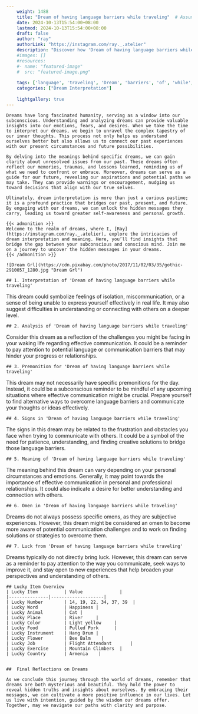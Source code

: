```yaml
---
    weight: 1488
    title: "Dream of having language barriers while traveling"  # Assuming 'title' column exists
    date: 2024-10-13T15:54:00+08:00
    lastmod: 2024-10-13T15:54:00+08:00
    draft: false
    author: "ray"
    authorLink: "https://instagram.com/ray._.atelier"
    description: "Discover how 'Dream of having language barriers while traveling' can interpret your future and uncover its significant meanings in your life."
    #images: []
    #resources:
    #- name: "featured-image"
    #  src: "featured-image.png"
    
    tags: ['language', 'traveling', 'Dream', 'barriers', 'of', 'while', 'having']
    categories: ["Dream Interpretation"]
    
    lightgallery: true
---
```

    
    Dreams have long fascinated humanity, serving as a window into our subconscious. Understanding and analyzing dreams can provide valuable insights into our emotions, fears, and desires. When we take the time to interpret our dreams, we begin to unravel the complex tapestry of our inner thoughts. This process not only helps us understand ourselves better but also allows us to connect our past experiences with our present circumstances and future possibilities.
    
    By delving into the meanings behind specific dreams, we can gain clarity about unresolved issues from our past. These dreams often reflect our memories, traumas, and lessons learned, reminding us of what we need to confront or embrace. Moreover, dreams can serve as a guide for our future, revealing our aspirations and potential paths we may take. They can provide warnings or encouragement, nudging us toward decisions that align with our true selves.
    
    Ultimately, dream interpretation is more than just a curious pastime; it is a profound practice that bridges our past, present, and future. By engaging with our dreams, we can unlock the hidden messages they carry, leading us toward greater self-awareness and personal growth.
    
    {{< admonition >}}
    Welcome to the realm of dreams, where I, [Ray](https://instagram.com/ray._.atelier), explore the intricacies of dream interpretation and meaning. Here, you’ll find insights that bridge the gap between your subconscious and conscious mind. Join me on a journey to uncover the hidden messages in your dreams.
    {{< /admonition >}}
    
    ![Dream Grl](https://cdn.pixabay.com/photo/2017/11/02/03/35/gothic-2910057_1280.jpg "Dream Grl")
    
    ## 1. Interpretation of 'Dream of having language barriers while traveling'
    
This dream could symbolize feelings of isolation, miscommunication, or a sense of being unable to express yourself effectively in real life. It may also suggest difficulties in understanding or connecting with others on a deeper level.
    
    ## 2. Analysis of 'Dream of having language barriers while traveling'
    
Consider this dream as a reflection of the challenges you might be facing in your waking life regarding effective communication. It could be a reminder to pay attention to potential language or communication barriers that may hinder your progress or relationships.
    
    ## 3. Premonition for 'Dream of having language barriers while traveling'
    
This dream may not necessarily have specific premonitions for the day. Instead, it could be a subconscious reminder to be mindful of any upcoming situations where effective communication might be crucial. Prepare yourself to find alternative ways to overcome language barriers and communicate your thoughts or ideas effectively.
    
    ## 4. Signs in 'Dream of having language barriers while traveling'
    
The signs in this dream may be related to the frustration and obstacles you face when trying to communicate with others. It could be a symbol of the need for patience, understanding, and finding creative solutions to bridge those language barriers.
    
    ## 5. Meaning of 'Dream of having language barriers while traveling'
    
The meaning behind this dream can vary depending on your personal circumstances and emotions. Generally, it may point towards the importance of effective communication in personal and professional relationships. It could also indicate a desire for better understanding and connection with others.
    
    ## 6. Omen in 'Dream of having language barriers while traveling'
    
Dreams do not always possess specific omens, as they are subjective experiences. However, this dream might be considered an omen to become more aware of potential communication challenges and to work on finding solutions or strategies to overcome them.
    
    ## 7. Luck from 'Dream of having language barriers while traveling'
    
Dreams typically do not directly bring luck. However, this dream can serve as a reminder to pay attention to the way you communicate, seek ways to improve it, and stay open to new experiences that help broaden your perspectives and understanding of others.
    
    ## Lucky Item Overview
    | Lucky Item          | Value              |
    |---------------|--------------------|
    | Lucky Number        | 14, 19, 22, 34, 37, 39  |
    | Lucky Word          | Happiness |
    | Lucky Animal        | Cat |
    | Lucky Place         | River     |
    | Lucky Color         | Light yellow     |
    | Lucky Food          | Pulled Pork      |
    | Lucky Instrument    | Hang Drum |
    | Lucky Flower        | Bee Balm    |
    | Lucky Job           | Flight Attendant       |
    | Lucky Exercise      | Mountain Climbers  |
    | Lucky Country       | Armenia    |
    
    
    ##  Final Reflections on Dreams
    
    As we conclude this journey through the world of dreams, remember that dreams are both mysterious and beautiful. They hold the power to reveal hidden truths and insights about ourselves. By embracing their messages, we can cultivate a more positive influence in our lives. Let us live with intention, guided by the wisdom our dreams offer. Together, may we navigate our paths with clarity and purpose.
    